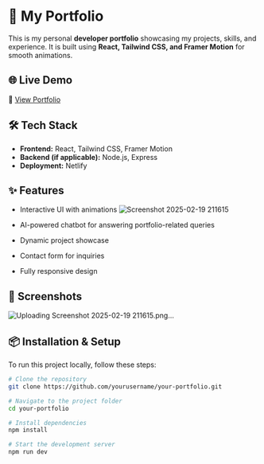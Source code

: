 # 🚀 My Portfolio  

This is my personal **developer portfolio** showcasing my projects, skills, and experience. It is built using **React, Tailwind CSS, and Framer Motion** for smooth animations.  

## 🌐 Live Demo  
🔗 [View Portfolio](https://67b4a167187ffb17929d3880--incomparable-crostata-ce7774.netlify.app/)  

## 🛠 Tech Stack  
- **Frontend:** React, Tailwind CSS, Framer Motion  
- **Backend (if applicable):** Node.js, Express  
- **Deployment:** Netlify  

## ✨ Features  
- Interactive UI with animations  ![Screenshot 2025-02-19 211615](https://github.com/user-attachments/assets/41df7581-8e55-4b16-9ed0-ec3a7253e365)

- AI-powered chatbot for answering portfolio-related queries  
- Dynamic project showcase  
- Contact form for inquiries  
- Fully responsive design  

## 📸 Screenshots   
![Uploading Screenshot 2025-02-19 211615.png…]()

## 📦 Installation & Setup  
To run this project locally, follow these steps:  

```bash
# Clone the repository
git clone https://github.com/yourusername/your-portfolio.git

# Navigate to the project folder
cd your-portfolio

# Install dependencies
npm install

# Start the development server
npm run dev

